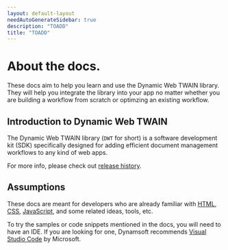 ```yaml
---
layout: default-layout
needAutoGenerateSidebar: true
description: "TOADD"
title: "TOADD"
---
```


# About the docs.

These docs aim to help you learn and use the Dynamic Web TWAIN library. They will help you integrate the library into your app no matter whether you are building a workflow from scratch or optimzing an existing workflow.

## Introduction to Dynamic Web TWAIN

The Dynamic Web TWAIN library (`DWT` for short) is a software development kit (SDK) specifically designed for adding efficient document management workflows to any kind of web apps.

For more info, please check out [release history]({{site.info}}releases/released.html).

## Assumptions

These docs are meant for developers who are already familiar with [HTML](https://developer.mozilla.org/docs/Learn/HTML/Introduction_to_HTML), [CSS](https://developer.mozilla.org/docs/Learn/CSS/First_steps), [JavaScript](https://developer.mozilla.org/en-US/docs/Web/JavaScript/A_re-introduction_to_JavaScript), and some related ideas, tools, etc.

To try the samples or code snippets mentioned in the docs, you will need to have an IDE. If you are looking for one, Dynamsoft recommends [Visual Studio Code](https://code.visualstudio.com/) by Microsoft.